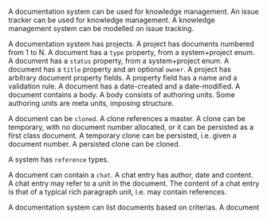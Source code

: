 
A documentation system can be used for knowledge management.
An issue tracker can be used for knowledge management.
A knowledge management system can be modelled on issue tracking.

A documentation system has projects.
A project has documents numbered from 1 to N.
A document has a `type` property, from a system+project enum.
A document has a `status` property, from a system+project enum.
A document has a `title` property and an optional `owner`.
A project has arbitrary document property fields.
A property field has a name and a validation rule.
A document has a date-created and a date-modified.
A document contains a body.
A body consists of authoring units.
Some authoring units are meta units, imposing structure.


A document can be `cloned`.
A clone references a master.
A clone can be temporary, with no document number allocated,
or it can be persisted as a first class document.
A temporary clone can be persisted, i.e. given a document number.
A persisted clone can be cloned.

A system has `reference` types.

A document can contain a `chat`.
A chat entry has author, date and content.
A chat entry may refer to a unit in the document.
The content of a chat entry is that of a typical rich paragraph unit,
i.e. may contain references.

A documentation system can list documents based on criterias.
A document
